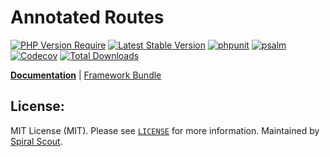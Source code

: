 # Annotated Routes

[![PHP Version Require](https://poser.pugx.org/spiral/annotated-routes/require/php)](https://packagist.org/packages/spiral/annotated-routes)
[![Latest Stable Version](https://poser.pugx.org/spiral/annotated-routes/v/stable)](https://packagist.org/packages/spiral/annotated-routes)
[![phpunit](https://github.com/spiral/annotated-routes/workflows/phpunit/badge.svg)](https://github.com/spiral/annotated-routes/actions)
[![psalm](https://github.com/spiral/annotated-routes/workflows/psalm/badge.svg)](https://github.com/spiral/annotated-routes/actions)
[![Codecov](https://codecov.io/gh/spiral/annotated-routes/branch/master/graph/badge.svg)](https://codecov.io/gh/spiral/annotated-routes/)
[![Total Downloads](https://poser.pugx.org/spiral/annotated-routes/downloads)](https://packagist.org/packages/spiral/annotated-routes)

<b>[Documentation](https://spiral.dev/docs/http-annotated-routes)</b> | [Framework Bundle](https://github.com/spiral/framework)

## License:

MIT License (MIT). Please see [`LICENSE`](./LICENSE) for more information. Maintained by [Spiral Scout](https://spiralscout.com).
